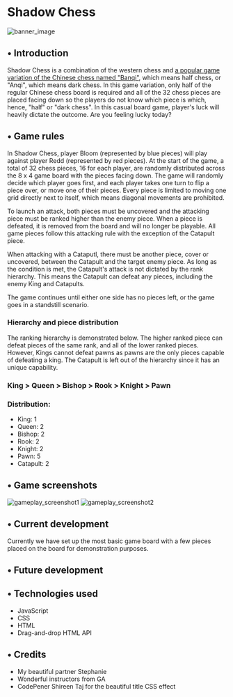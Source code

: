# Shadow Chess

![banner_image](https://i.imgur.com/GUqHeTq.png)
## • Introduction
Shadow Chess is a combination of the western chess and [a popular game variation of the Chinese chess named "Banqi"](https://en.wikipedia.org/wiki/Banqi), which means half chess, or "Anqi", which means dark chess. In this game variation, only half of the regular Chinese chess board is required and all of the 32 chess pieces are placed facing down so the players do not know which piece is which, hence, "half" or "dark chess". In this casual board game, player's luck will heavily dictate the outcome. Are you feeling lucky today?

## • Game rules
In Shadow Chess, player Bloom (represented by blue pieces) will play against player Redd (represented by red pieces). At the start of the game, a total of 32 chess pieces, 16 for each player, are randomly distributed across the 8 x 4 game board with the pieces facing down. The game will randomly decide which player goes first, and each player takes one turn to flip a piece over, or move one of their pieces. Every piece is limited to moving one grid directly next to itself, which means diagonal movements are prohibited. 

To launch an attack, both pieces must be uncovered and the attacking piece must be ranked higher than the enemy piece. When a piece is defeated, it is removed from the board and will no longer be playable. All game pieces follow this attacking rule with the exception of the Catapult piece.

When attacking with a Cataputl, there must be another piece, cover or uncovered, between the Catapult and the target enemy piece. As long as the condition is met, the Catapult's attack is not dictated by the rank hierarchy. This means the Catapult can defeat any pieces, including the enemy King and Catapults.

The game continues until either one side has no pieces left, or the game goes in a standstill scenario.

### Hierarchy and piece distribution
The ranking hierarchy is demonstrated below. The higher ranked piece can defeat pieces of the same rank, and all of the lower ranked pieces. However, Kings cannot defeat pawns as pawns are the only pieces capable of defeating a king. The Catapult is left out of the hierarchy since it has an unique capability.

### King > Queen > Bishop > Rook > Knight > Pawn

### Distribution:

* King: 1
* Queen: 2
* Bishop: 2
* Rook: 2
* Knight: 2
* Pawn: 5
* Catapult: 2

## • Game screenshots
![gameplay_screenshot1](https://i.imgur.com/DgvGoQJ.png)
![gameplay_screenshot2](https://i.imgur.com/Uc8Bgbs.png)

## • Current development
Currently we have set up the most basic game board with a few pieces placed on the board for demonstration purposes. 

## • Future development


## • Technologies used
* JavaScript
* CSS
* HTML
* Drag-and-drop HTML API

## • Credits
* My beautiful partner Stephanie
* Wonderful instructors from GA
* CodePener Shireen Taj for the beautiful title CSS effect
